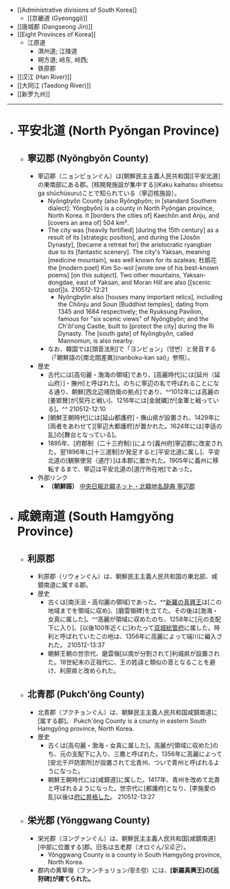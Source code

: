 - [[Administrative divisions of South Korea]]
    - [[京畿道 (Gyeonggi)]]
- [[唐城郡 (Dangseong Jin)]]
- [[Eight Provinces of Korea]]
    - 江原道
        - 溟州道; 江陵道
        - 朔方道; 岭东, 岭西;
        - 铁原郡
- [[汉江 (Han River)]]
- [[大同江 (Taedong River)]]
- [[新罗九州]]
- ---
- # 平安北道 (North Pyŏngan Province)
    - ## 寧辺郡 (Nyŏngbyŏn County)
        - 寧辺郡（ニョンビョンぐん）は[朝鮮民主主義人民共和国][平安北道]の東南部にある郡。[核開発施設が集中する](Kaku kaihatsu shisetsu ga shūchūsuru)ことで知られている（寧辺核施設）。
            - Nyŏngbyŏn County (also Ryŏngbyŏn; in [standard Southern dialect]: Yŏngbyŏn) is a county in North Pyŏngan province, North Korea. It [borders the cities of] Kaechŏn and Anju, and [covers an area of] 504 km².
            - The city was [heavily fortified] [during the 15th century] as a result of its [strategic position], and during the [Josŏn Dynasty], [became a retreat for] the aristocratic ryangban due to its [fantastic scenery]. The city's Yaksan, meaning [medicine mountain], was well known for its azaleas; 杜鹃花 the [modern poet] Kim So-wol [wrote one of his best-known poems] [on this subject]. Two other mountains, Yaksan-dongdae, east of Yaksan, and Moran Hill are also [[scenic spot]]s. 
210512-12:21
                - Nyŏngbyŏn also [houses many important relics], including the Chŏnju and Soun [Buddhist temples], dating from 1345 and 1684 respectively; the Ryuksung Pavilion, famous for "six scenic views" of Nyŏngbyŏn; and the Ch'ŏl'ong Castle, built to [protect the city] during the Ri Dynasty. The [south gate] of Nyŏngbyŏn, called Mannomun, is also nearby.
            - なお、韓国では[頭音法則]で「ヨンビョン」（영변）と発音する（「朝鮮語の[南北間差異](nanboku-kan sai)」参照）。
        - 歴史
            - 古代には[高句麗・渤海の領域]であり、[高麗時代]には[延州（延山府）]・撫州[と呼ばれた]。のちに寧辺の名で呼ばれることになる通り、朝鮮[西北辺境防衛の拠点]であり、^^1012年には高麗の[姜邯賛]が[契丹と戦い]、1216年には[金就礪]が[金軍と戦っている]。^^
210512-12:10
            - [朝鮮王朝時代]には[延山都護府]・撫山県が設置され、1429年に[両者をあわせて][寧辺大都護府]が置かれた。1624年には[李适の乱]の[舞台となっている]。
            - 1895年、[府郡制（二十三府制）]により[義州府]寧辺郡に改変された。翌1896年に[十三道制]が発足すると[平安北道に属し]、平安北道の[観察使営（道庁）]は本郡に置かれた。1905年に義州に移転するまで、寧辺は平安北道の[道庁所在地]であった。
        - 外部リンク
            - **（朝鮮語）** [中央日報北韓ネット・北韓地名辞典 寧辺郡](http://nk.joins.com/map/i072.htm)
- # 咸鏡南道 (South Hamgyŏng Province)
    - ## 利原郡
        - 利原郡（リウォンぐん）は、朝鮮民主主義人民共和国の東北部、咸鏡南道に属する郡。
        - 歴史
            - 古くは[南沃沮・高句麗の領域]であった。^^[新羅の真興王](((tGTBD5s6v)))は[この地域までを領域に収め]、[磨雲嶺碑]を立てた。その後は[渤海・女真に属した]。^^高麗が領域に収めたのち、1258年に[元の支配下に入り]、[以後100年近くに]わたって[双城総管府](((Hh0g-Kx_u)))に属した。時利と呼ばれていたこの地は、1356年に高麗によって端川に編入された。
210512-13:37
            - 朝鮮王朝の世宗代、磨雲嶺[以南が分割されて]利城県が設置された。18世紀末の正祖代に、王の姓諱と類似の音となることを避け、利原県と改められた。
    - ## 北青郡 (Pukch'ŏng County)
        - 北青郡（プクチョンぐん）は、朝鮮民主主義人民共和国咸鏡南道に[属する郡]。
Pukch'ŏng County is a county in eastern South Hamgyŏng province, North Korea.
        - 歴史
            - 古くは[高句麗・渤海・女真に属した]。高麗が[領域に収めた]のち、元の支配下に入り、三撒と呼ばれた。1356年に高麗によって[安北千戸防禦所]が設置されて北青州、ついで青州と呼ばれるようになった。
            - 朝鮮王朝時代には[咸鏡道]に属した。1417年、青州を改めて北青と呼ばれるようになった。世宗代に[都護府]となり、[李施愛の乱]以後は[府に昇格した](shōkaku)。
210512-13:27
    - ## 栄光郡 (Yŏnggwang County)
        - 栄光郡（ヨングァンぐん）は、朝鮮民主主義人民共和国[咸鏡南道][中部に位置する]郡。旧名は五老郡（オロぐん/오로군）。
            - Yŏnggwang County is a county in South Hamgyŏng province, North Korea.
        - 郡内の黄草嶺（ファンチョリョン/황초령）には、__[新羅真興王]の[巡狩碑]が建てられた。__
